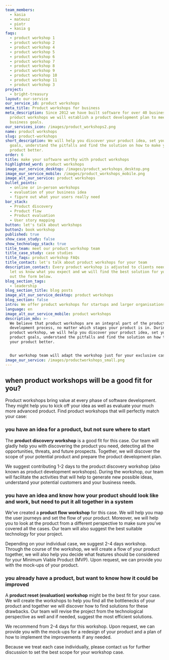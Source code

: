 ```yaml
---
team_members:
  - kasia
  - mateusz
  - piotr
  - kasia g
faqs:
  - product workshop 1
  - product workshop 2
  - product workshop 4
  - product workshop 5
  - product workshop 6
  - product workshop 7
  - product workshop 8
  - product workshop 9
  - product workshop 10
  - product workshop 11
  - product workshop 3
project:
  - bright-treasury
layout: our-service
our_service_id: product workshops
meta_title: Product workshops for business
meta_description: Since 2012 we have built software for over 40 businesses. At
  product workshops we will establish a product development plan to meet your
  business goals.
our_services_icon: /images/product_workshops2.png
name: product workshops
slug: product-workshops
short_description: We will help you discover your product idea, set your product
  goals, understand the pitfalls and find the solution on how to make your
  product better.
order: 6
title: make your software worthy with product workshops
highlighted_word: product workshops
image_our_service_desktop: /images/product_workshops_desktop.png
image_our_service_mobile: /images/product_workshops_mobile.png
image_alt_our_service: product workshops
bullet_points:
  - online or in-person workshops
  - evaluation of your business idea
  - figure out what your users really need
bar_stack:
  - Product discovery
  - Product flow
  - Product evaluation
  - User story mapping
button: let's talk about workshops
button2: book workshop
published: true
show_case_study: false
show_technology_stack: true
title_team: meet our product workshop team
title_case_study: case studies
title_faqs: product workshop FAQs
title_contact: let's talk about product workshops for your team
description_contact: Every product workshop is adjusted to clients needs. Just
  let us know what you expect and we will find the best solution for you! Fill
  out the form below.
blog_section_tags:
  - leadership
blog_section_title: blog posts
image_alt_our_service_desktop: product workshops
blog_section: false
intro: We offer product workshops for startups and larger organisations.
language: en
image_alt_our_service_mobile: product workshops
description_mdx: >-
  We believe that product workshops are an integral part of the product
  development process, no matter which stages your product is in. During the
  product workshop, we will help you discover your product idea, set your
  product goals, understand the pitfalls and find the solution on how to make
  your product better. 


  Our workshop team will adapt the workshop just for your exclusive case and adjust the whole process for your individual needs. **Due to the global pandemic situation, we offer online workshops as well.**
image_our_service: /images/productworkshops_small.png
---
```

## when product workshops will be a good fit for you?

Product workshops bring value at every phase of software development. They might help you to kick off your idea as well as evaluate your much more advanced product. Find product workshops that will perfectly match your case:

### you have an idea for a product, but not sure where to start

The **product discovery workshop** is a good fit for this case. Our team will gladly help you with discovering the product you need, detecting all the opportunities, threats, and future prospects. Together, we will discover the scope of your potential product and prepare the product development plan.

We suggest contributing 1-2 days to the product discovery workshop (also known as product development workshops). During the workshop, our team will facilitate the activities that will help to generate new possible ideas, understand your potential customers and your business needs. 

### you have an idea and know how your product should look like and work, but need to put it all together in a system

We’ve created a **product flow workshop** for this case. We will help you map the user journeys and set the flow of your product. Moreover, we will help you to look at the product from a different perspective to make sure you’ve covered all the cases. Our team will also suggest the best suitable technology for your project.

Depending on your individual case, we suggest 2-4 days workshop. Through the course of the workshop, we will create a flow of your product together, we will also help you decide what features should be considered for your Minimum Viable Product (MVP). Upon request, we can provide you with the mock-ups of your product.

### you already have a product, but want to know how it could be improved

A **product reset (evaluation) workshop** might be the best fit for your case. We will create the workshops to help you find all the bottlenecks of your product and together we will discover how to find solutions for these drawbacks. Our team will revise the project from the technological perspective as well and if needed, suggest the most efficient solutions. 

We recommend from 2-4 days for this workshop. Upon request, we can provide you with the mock-ups for a redesign of your product and a plan of how to implement the improvements if any needed.

Because we treat each case individually, please contact us for further discussion to set the best scope for your workshop case.